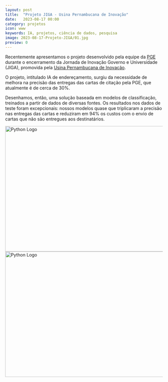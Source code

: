 ```yaml
---
layout: post
title:  "Projeto JIGA - Usina Pernambucana de Inovação"
date:   2023-08-17 00:00
category: projetos
icon: www
keywords: IA, projetos, ciência de dados, pesquisa 
image: 2023-08-17-Projeto-JIGA/01.jpg
preview: 0
---
```



Recentemente apresentamos o projeto desenvolvido pela equipe da [PGE](http://www.pge.pe.gov.br) durante o encerramento da Jornada de Inovação Governo e Universidade (JIGA), promovida pela [Usina Pernambucana de Inovação](https://www.linkedin.com/company/usinapedeinovacao).

O projeto, intitulado IA de endereçamento, surgiu da necessidade de melhora na precisão das entregas das cartas de citação pela PGE, que atualmente é de cerca de 30%.

Desenhamos, então, uma solução baseada em modelos de classificação, treinados a partir de dados de diversas fontes. Os resultados nos dados de teste foram excepcionais: nossos modelos quase que triplicaram a precisão nas entregas das cartas e reduziram em 94% os custos com o envio de cartas que não são entregues aos destinatários.

<img src="https://github.com/gallileugenesis/gallileugenesis.github.io/blob/main/post-img/projetos/2023-08-17-Projeto-JIGA/02.jpeg?raw=true" alt="Python Logo" width="600" height="400">

<img src="https://github.com/gallileugenesis/gallileugenesis.github.io/blob/main/post-img/projetos/2023-08-17-Projeto-JIGA/03.jpeg?raw=true" alt="Python Logo" width="800" height="400">